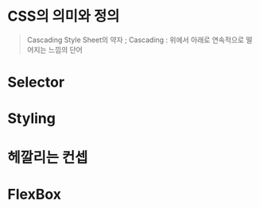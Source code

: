 # CSS의 의미와 정의
> Cascading Style Sheet의 약자 ; Cascading : 위에서 아래로 연속적으로 떨어지는 느낌의 단어

# Selector

# Styling

# 헤깔리는 컨셉

# FlexBox